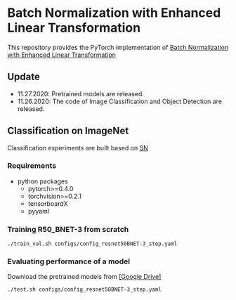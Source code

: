 # Batch Normalization with Enhanced Linear Transformation

This repository provides the PyTorch implementation of [Batch Normalization with Enhanced Linear Transformation](https://github.com/yuhuixu1993/BNET/edit/main/README.md)

## Update
- 11.27.2020: Pretrained models are released.
- 11.26.2020: The code of Image Classification and Object Detection are released.

## Classification on ImageNet
Classification experiments are built based on [SN](https://github.com/yuhuixu1993/Switchable-Normalization/edit/master/imagenet)

### Requirements
- python packages
  - pytorch>=0.4.0
  - torchvision>=0.2.1
  - tensorboardX
  - pyyaml
### Training R50_BNET-3 from scratch
```
./train_val.sh configs/config_resnet50BNET-3_step.yaml
```
### Evaluating performance of a model
Download the pretrained models from [[Google Drive]](https://drive.google.com/drive/folders/1lwyQgoKA-hf1EguT7zh8BgriM-B1LWQm?usp=sharing)  
```
./test.sh configs/config_resnet50BNET-3_step.yaml
```
